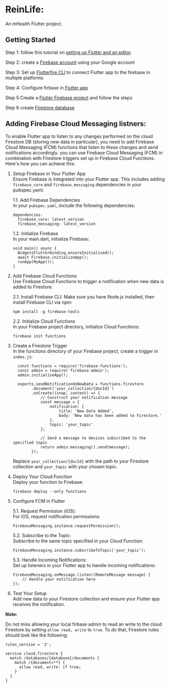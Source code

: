 # ReinLife:

An mHealth Flutter project.

## Getting Started

Step 1: follow this tutorial on [setting up Flutter and an editor](https://docs.flutter.dev/get-started/install). 

Step 2: create a [Firebase account](https://firebase.google.com/_d/signin?continue=https%3A%2F%2Ffirebase.google.com%2F%3Fgad_source%3D1%26gclid%3DCjwKCAiA-P-rBhBEEiwAQEXhH8j_MvM6HBU3U6-wnui5gVv7rAP5RaurnILUfYogCBMDqu6RM_PsFBoC1X4QAvD_BwE%26gclsrc%3Daw.ds&prompt=select_account) using your Google account

Step 3: Set up [Flutterfire CLI](https://firebase.flutter.dev/docs/cli/?gclid=Cj0KCQiAj_CrBhD-ARIsAIiMxT9ssAjBnXvTHfhDygV_ZngMfzcRgEH8zEtf2poqmDtpy3AMJHKm7r4aArzlEALw_wcB&gclsrc=aw.ds) to connect Flutter app to the firebase in multiple platforms

Step 4: Configure firbase in [Flutter app](https://firebase.google.com/docs/flutter/setup?platform=ios)

Step 5:Create a [Flutter Firebase project](https://console.firebase.google.com/u/0/?fb_gclid=CjwKCAiA-P-rBhBEEiwAQEXhH8j_MvM6HBU3U6-wnui5gVv7rAP5RaurnILUfYogCBMDqu6RM_PsFBoC1X4QAvD_BwE&_gl=1*72g9gv*_ga*NjgwMTYwNDYzLjE2ODkwMzQyMDk.*_ga_CW55HF8NVT*MTcwMjkzMTE3My4yMi4xLjE3MDI5MzI2MjAuNDguMC4w) and follow the steps

Step 6 create [Firestore database](https://www.youtube.com/watch?v=2yNyiW_41H8)

## Adding Firebase Cloud Messaging listners:
To enable Flutter app to listen to any changes performed on the cloud Firestore DB (storing new data in particular), you need to add Firebase Cloud Messaging (FCM) functions that listen to these changes and send notifications accordingly. you can use Firebase Cloud Messaging (FCM) in combination with Firestore triggers set up in Firebase Cloud Functions. Here's how you can achieve this:

1. Setup Firebase in Your Flutter App\
Ensure Firebase is integrated into your Flutter app. This includes adding `firebase_core` and `firebase_messaging` dependencies in your pubspec.yaml.

    1.1. Add Firebase Dependencies\
    In your `pubspec.yaml`, include the following dependencies:
    ```
    dependencies:
      firebase_core: latest_version
      firebase_messaging: latest_version 
      ```
  
    1.2. Initialize Firebase\
    In your main.dart, initialize Firebase:

    ```
    void main() async {
      WidgetsFlutterBinding.ensureInitialized();
      await Firebase.initializeApp();
      runApp(MyApp());
    }
    ```

2. Add Firebase Cloud Functions\
Use Firebase Cloud Functions to trigger a notification when new data is added to Firestore.

    2.1. Install Firebase CLI: Make sure you have Node.js installed, then install Firebase CLI via npm:

    ```
    npm install -g firebase-tools
    ```
    2.2. Initialize Cloud Functions\
    In your Firebase project directory, initialize Cloud Functions:

    ```
    firebase init functions
    ```

  

3. Create a Firestore Trigger\
In the functions directory of your Firebase project, create a trigger in `index.js`:

    ```
      const functions = require('firebase-functions');
      const admin = require('firebase-admin');
      admin.initializeApp();

      exports.sendNotificationOnNewData = functions.firestore
            .document('your_collection/{docId}')
            .onCreate((snap, context) => {
                // Construct your notification message
                const message = {
                    notification: {
                        title: 'New Data Added',
                        body: 'New data has been added to Firestore.'
                    },
                    topic: 'your_topic'
                };

                // Send a message to devices subscribed to the specified topic
                return admin.messaging().send(message);
            });
    ```

    Replace `your_collection/{docId}` with the path to your Firestore collection and `your_topic` with your chosen topic.

4. Deploy Your Cloud Function\
Deploy your function to Firebase:

    ```
    firebase deploy --only functions
    ```

5. Configure FCM in Flutter

      5.1. Request Permission (iOS):\
      For iOS, request notification permissions:
      
      ```
      FirebaseMessaging.instance.requestPermission();
      ```
    
      5.2. Subscribe to the Topic:\
      Subscribe to the same topic specified in your Cloud Function:
      ```
      FirebaseMessaging.instance.subscribeToTopic('your_topic');
      ```
      5.3. Handle Incoming Notifications:\
      Set up listeners in your Flutter app to handle incoming notifications:

      ```
      FirebaseMessaging.onMessage.listen((RemoteMessage message) {
          // Handle your notification here
      });

      ```

 6. Test Your Setup\
 Add new data to your Firestore collection and ensure your Flutter app receives the notification.

**Note:**

Do not miss allowing your local firbase admin to read an write to the cloud Firestore by setting `allow read, write` to `true`. To do that, Firestore rules should look like the following:
```
rules_version = '2';

service cloud.firestore {
  match /databases/{database}/documents {
    match /{document=**} {
      allow read, write: if true;
    }
  }
}
``` 


